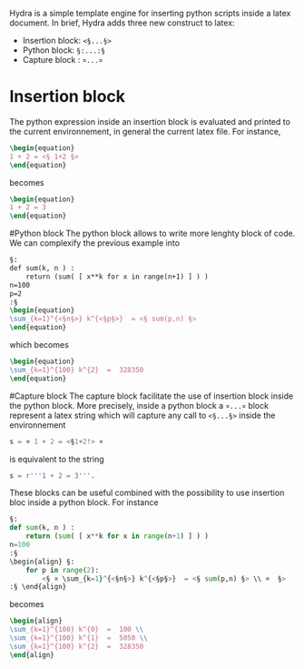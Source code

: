 Hydra is a simple template engine for inserting python scripts inside a latex document.
In brief, Hydra adds three new construct to latex:
* Insertion block: `<§...§>`
* Python block: `§:...:§`
* Capture block : `¤...¤`

# Insertion block
The python expression inside an insertion block is evaluated and
printed to the current environnement, in general the current latex file.
For instance,
``` latex
\begin{equation}
1 + 2 = <§ 1+2 §> 
\end{equation}
``` 
becomes
``` latex
\begin{equation}
1 + 2 = 3
\end{equation}
```
#Python block
The python block allows to write more lenghty block of code.
We can complexify the previous example into
``` latex
§:
def sum(k, n ) :
	return (sum( [ x**k for x in range(n+1) ] ) )
n=100
p=2
:§
\begin{equation}
\sum_{k=1}^{<§n§>} k^{<§p§>}  = <§ sum(p,n) §> 
\end{equation}
``` 
which becomes
``` latex
\begin{equation}
\sum_{k=1}^{100} k^{2}  =  328350 
\end{equation}
```

#Capture block
The capture block facilitate the use of insertion block inside 
the python block. More precisely, inside a python block a `¤...¤` block
represent a latex string which will capture any call to `<§...§>` inside the environnement
``` python
s = ¤ 1 + 2 = <§1+2!> ¤
```
is equivalent to the string
``` python
s = r'''1 + 2 = 3'''.
```
These blocks can be useful combined with the possibility to use insertion bloc inside a python block.
For instance
``` python
§:
def sum(k, n ) :
	return (sum( [ x**k for x in range(n+1) ] ) )
n=100
:§
\begin{align} §:
	for p in range(2):
		<§ ¤ \sum_{k=1}^{<§n§>} k^{<§p§>}  = <§ sum(p,n) §> \\ ¤  §>
:§ \end{align}
```
becomes 
``` latex
\begin{align}
\sum_{k=1}^{100} k^{0}  =  100 \\
\sum_{k=1}^{100} k^{1}  =  5050 \\
\sum_{k=1}^{100} k^{2}  =  328350 
\end{align}
```
 



